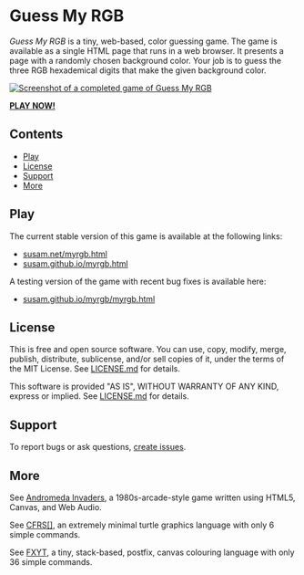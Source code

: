 Guess My RGB
============

*Guess My RGB* is a tiny, web-based, color guessing game.  The game is
available as a single HTML page that runs in a web browser.  It
presents a page with a randomly chosen background color.  Your job is
to guess the three RGB hexademical digits that make the given
background color.

[![Screenshot of a completed game of Guess My RGB][IMG1]][PLAY1]

**[PLAY NOW!][PLAY1]**

[PLAY1]: https://susam.net/myrgb.html
[IMG1]: https://susam.github.io/blob/img/myrgb/myrgb-0.1.0.png


Contents
--------

* [Play](#play)
* [License](#license)
* [Support](#support)
* [More](#more)


Play
----

The current stable version of this game is available at the following
links:

* [susam.net/myrgb.html][PLAY1]
* [susam.github.io/myrgb.html][PLAY2]

A testing version of the game with recent bug fixes is available here:

* [susam.github.io/myrgb/myrgb.html][PLAY3]

[PLAY1]: https://susam.net/myrgb.html
[PLAY2]: https://susam.github.io/myrgb.html
[PLAY3]: https://susam.github.io/myrgb/myrgb.html


License
-------

This is free and open source software.  You can use, copy, modify,
merge, publish, distribute, sublicense, and/or sell copies of it,
under the terms of the MIT License. See [LICENSE.md][L] for details.

This software is provided "AS IS", WITHOUT WARRANTY OF ANY KIND,
express or implied. See [LICENSE.md][L] for details.

[L]: LICENSE.md


Support
-------

To report bugs or ask questions, [create issues][ISSUES].

[ISSUES]: https://github.com/susam/myrgb/issues


More
----

See [Andromeda Invaders](https://github.com/susam/invaders), a
1980s-arcade-style game written using HTML5, Canvas, and Web Audio.

See [CFRS[]](https://github.com/susam/cfrs), an extremely minimal
turtle graphics language with only 6 simple commands.

See [FXYT](https://github.com/susam/fxyt), a tiny, stack-based,
postfix, canvas colouring language with only 36 simple commands.

<!--
Release Checklist
-----------------

- Update version in package.json.
- Update version in HTML (1 place).
- Update copyright in HTML (1 place).
- Update copyright in LICENSE.md.
- Disable logging.
- Update CHANGES.md.
- Run: npm run lint
- Run: git status; git add -p
- Run: VERSION=<VERSION>
- Run: git commit -em "Set version to $VERSION"
- Run: git tag $VERSION -m "MyRGB $VERSION"
- Run: git push origin main $VERSION


Screenshot
----------

- Set web browser size to 1600x1200.
- Go to web browser console and enter: setGame(15, 12, 9)
- Enter: 776, 996, C96, FC9
-->
